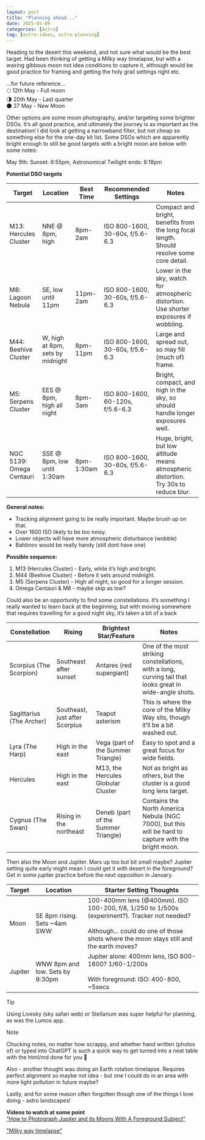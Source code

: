 ```yaml
---
layout: post
title: "Planning ahead..."
date: 2025-05-09
categories: [Astro]
tag: [astro-ideas, astro-planning]
---
```


Heading to the desert this weekend, and not sure what would be the best target.  Had been thinking of getting a Milky way timelapse, but with a waxing gibbous moon not idea conditions to capture it, although would be good practice for framing and getting the holy grail settings right etc.

…for future reference… <br>
&#x1F315; 12th May - Full moon <br>
&#x1F317; 20th May - Last quarter <br>
&#x1F311; 27 May - New Moon <br>

Other options are some moon photography, and/or targeting some brighter DSOs.  It’s all good practice, and ultimately the journey is as important as the destination!  I did look at getting a narrowband filter, but not cheap so something else for the one-day kit list.  Some DSOs which are apparently bright enough to still be good targets with a bright moon are below with some notes:

May 9th: Sunset: 6:55pm, Astronomical Twilight ends: 8:18pm

**Potential DSO targets**
<table class="responsive-table">
  <thead>
    <tr>
      <th>Target</th>
      <th>Location</th>
      <th>Best Time</th>
      <th>Recommended Settings</th>
      <th>Notes</th>
    </tr>
  </thead>
  <tbody>
    <tr>
      <td data-label="Target">M13: Hercules Cluster</td>
      <td data-label="Location">NNE @ 8pm, high</td>
      <td data-label="Best Time">8pm-2am</td>
      <td data-label="Recommended Settings">ISO 800-1600, 30-60s, f/5.6-6.3</td>
      <td data-label="Notes">Compact and bright, benefits from the long focal length. Should resolve some core detail.</td>
    </tr>
    <tr>
      <td data-label="Target">M8: Lagoon Nebula</td>
      <td data-label="Location">SE, low until 11pm</td>
      <td data-label="Best Time">11pm-2am</td>
      <td data-label="Recommended Settings">ISO 800-1600, 30-60s, f/5.6-6.3</td>
      <td data-label="Notes">Lower in the sky, watch for atmospheric distortion. Use shorter exposures if wobbling.</td>
    </tr>
    <tr>
      <td data-label="Target">M44: Beehive Cluster</td>
      <td data-label="Location">W, high at 8pm, sets by midnight</td>
      <td data-label="Best Time">8pm-11pm</td>
      <td data-label="Recommended Settings">ISO 800-1600, 30-60s, f/5.6-6.3</td>
      <td data-label="Notes">Large and spread out, so may fill (much of) frame.</td>
    </tr>
    <tr>
      <td data-label="Target">M5: Serpens Cluster</td>
      <td data-label="Location">EES @ 8pm, high all night</td>
      <td data-label="Best Time">8pm-3am</td>
      <td data-label="Recommended Settings">ISO 800-1600, 60-120s, f/5.6-6.3</td>
      <td data-label="Notes">Bright, compact, and high in the sky, so should handle longer exposures well.</td>
    </tr>
    <tr>
      <td data-label="Target">NGC 5139: Omega Centauri</td>
      <td data-label="Location">SSE @ 8pm, low until 1:30am</td>
      <td data-label="Best Time">8pm-1:30am</td>
      <td data-label="Recommended Settings">ISO 800-1600, 30-60s, f/5.6-6.3</td>
      <td data-label="Notes">Huge, bright, but low altitude means atmospheric distortion. Try 30s to reduce blur.</td>
    </tr>
  </tbody>
</table>


**General notes:**
* Tracking alignment going to be really important.  Maybe brush up on that.  
* Over 1600 ISO likely to be too noisy.
* Lower objects will have more atmospheric disturbance (wobble)
* Bahtinov would be really handy (still dont have one)

**Possible sequence:**
1. M13 (Hercules Cluster) - Early, while it’s high and bright.
2. M44 (Beehive Cluster) - Before it sets around midnight.
3. M5 (Serpens Cluster) - High all night, so good for a longer session.
4. Omega Centauri & M8 - maybe skip as low?

Could also be an opportunity to find some constellations.  It’s something I really wanted to learn back at the beginning, but with moving somewhere that requires travelling for a good night sky, it’s taken a bit of a back 

<table class="responsive-table">
  <thead>
    <tr>
      <th>Constellation</th>
      <th>Rising</th>
      <th>Brightest Star/Feature</th>
      <th>Notes</th>
    </tr>
  </thead>
  <tbody>
    <tr>
      <td data-label="Constellation">Scorpius (The Scorpion)</td>
      <td data-label="Rising">Southeast after sunset</td>
      <td data-label="Brightest Star/Feature">Antares (red supergiant)</td>
      <td data-label="Notes">One of the most striking constellations, with a long, curving tail that looks great in wide-angle shots.</td>
    </tr>
    <tr>
      <td data-label="Constellation">Sagittarius (The Archer)</td>
      <td data-label="Rising">Southeast, just after Scorpius</td>
      <td data-label="Brightest Star/Feature">Teapot asterism</td>
      <td data-label="Notes">This is where the core of the Milky Way sits, though it’ll be a bit washed out.</td>
    </tr>
    <tr>
      <td data-label="Constellation">Lyra (The Harp)</td>
      <td data-label="Rising">High in the east</td>
      <td data-label="Brightest Star/Feature">Vega (part of the Summer Triangle)</td>
      <td data-label="Notes">Easy to spot and a great focus for wide fields.</td>
    </tr>
    <tr>
      <td data-label="Constellation">Hercules</td>
      <td data-label="Rising">High in the east</td>
      <td data-label="Brightest Star/Feature">M13, the Hercules Globular Cluster</td>
      <td data-label="Notes">Not as bright as others, but the cluster is a good long lens target.</td>
    </tr>
    <tr>
      <td data-label="Constellation">Cygnus (The Swan)</td>
      <td data-label="Rising">Rising in the northeast</td>
      <td data-label="Brightest Star/Feature">Deneb (part of the Summer Triangle)</td>
      <td data-label="Notes">Contains the North America Nebula (NGC 7000), but this will be hard to capture with the bright moon.</td>
    </tr>
  </tbody>
</table>
 
Then also the Moon and Jupiter.  Mars up too but bit small maybe?  Jupiter setting quite early might mean I could get it with desert in the foreground?  Get in some jupiter practice before the next opposition in January.  

<table class="responsive-table">
  <thead>
    <tr>
      <th>Target</th>
      <th>Location</th>
      <th>Starter Setting Thoughts</th>
    </tr>
  </thead>
  <tbody>
    <tr>
      <td data-label="Target">Moon</td>
      <td data-label="Location">SE 8pm rising. Sets ~4am SWW</td>
      <td data-label="Starter Setting Thoughts">100-400mm lens (@400mm). ISO 100-200, f/8, 1/250 to 1/500s (experiment?). Tracker not needed?<br><br>Although... could do one of those shots where the moon stays still and the earth moves?</td>
    </tr>
    <tr>
      <td data-label="Target">Jupiter</td>
      <td data-label="Location">WNW 8pm and low. Sets by 9:30pm</td>
      <td data-label="Starter Setting Thoughts">Jupiter alone: 400mm lens, ISO 800-1600? 1/60-1/200s<br><br>With foreground: ISO: 400-800, ~5secs</td>
    </tr>
  </tbody>
</table>

> [!TIP]
> Using Livesky (sky safari web) or Stellarium was super helpful for planning, as was the Lumos app.  

> [!NOTE]
> Chucking notes, no matter how scrappy, and whether hand written (photos of) or typed into ChatGPT is such a quick way to get turned into a neat table with the html/md done for you 🙂

Also - another thought was doing an Earth rotation timelapse.  Requires perfect alignment so maybe not idea - but one I could do in an area with more light pollution in future maybe?

Lastly, and for some reason often forgotten though one of the things I love doing - astro landscapes!

**Videos to watch at some point** <br>
<a href="https://www.youtube.com/watch?v=MHOPMQLNV_k" target="_blank" rel="noopener">"How to Photograph Jupiter and its Moons With A Foreground Subject"</a>

<a href="https://www.youtube.com/watch?v=655z9GGS4y" target="_blank" rel="noopener">"Milky way timelapse"</a>
